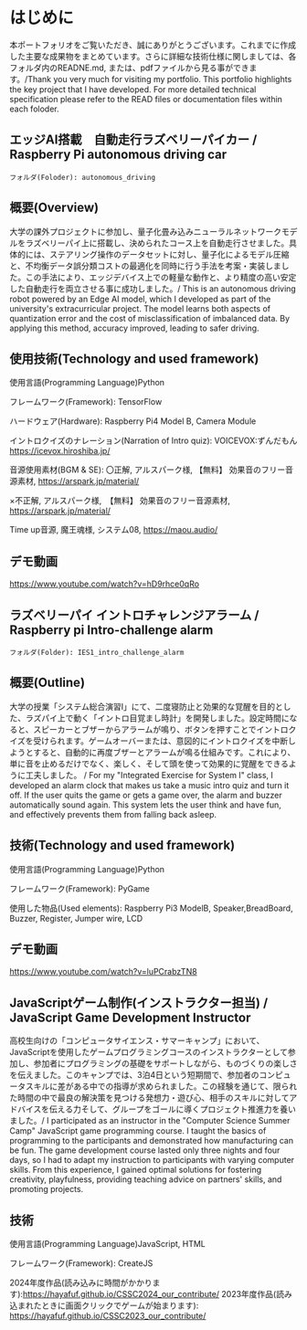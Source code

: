 # はじめに
本ポートフォリオをご覧いただき、誠にありがとうございます。これまでに作成した主要な成果物をまとめています。さらに詳細な技術仕様に関しましては、各フォルダ内のREADNE.md, または、pdfファイルから見る事ができます。/Thank you very much for visiting my portfolio. This portfolio highlights the key project that I have developed. For more detailed technical specification please refer to the READ files or documentation files within each foloder.

## エッジAI搭載　自動走行ラズベリーパイカー / Raspberry Pi autonomous driving car 
```
フォルダ(Foloder): autonomous_driving
```
##  概要(Overview)
大学の課外プロジェクトに参加し、量子化畳み込みニューラルネットワークモデルをラズベリーパイ上に搭載し、決められたコース上を自動走行させました。具体的には、ステアリング操作のデータセットに対し、量子化によるモデル圧縮と、不均衡データ誤分類コストの最適化を同時に行う手法を考案・実装しました。この手法により、エッジデバイス上での軽量な動作と、より精度の高い安定した自動走行を両立させる事に成功しました。/ This is an autonomous driving robot powered by an Edge AI model, which I developed as part of the university's extracurricular project. The model learns both aspects of quantization error and the cost of misclassification of imbalanced data. By applying this method, accuracy improved, leading to safer driving.

## 使用技術(Technology and used framework)
使用言語(Programming Language)Python

フレームワーク(Framework): TensorFlow

ハードウェア(Hardware): Raspberry Pi4 Model B, Camera Module

イントロクイズのナレーション(Narration of Intro quiz): VOICEVOX:ずんだもん　https://icevox.hiroshiba.jp/

音源使用素材(BGM & SE): 〇正解, アルスパーク様, 【無料】 効果音のフリー音源素材, https://arspark.jp/material/

×不正解, アルスパーク様,　【無料】 効果音のフリー音源素材, https://arspark.jp/material/

Time up音源, 魔王魂様, システム08, https://maou.audio/

## デモ動画
https://www.youtube.com/watch?v=hD9rhce0qRo

##  ラズベリーパイ イントロチャレンジアラーム / Raspberry pi Intro-challenge alarm 
```
フォルダ(Folder): IES1_intro_challenge_alarm
```
##  概要(Outline)
大学の授業「システム総合演習I」にて、二度寝防止と効果的な覚醒を目的とした、ラズパイ上で動く「イントロ目覚まし時計」を開発しました。設定時間になると、スピーカーとブザーからアラームが鳴り、ボタンを押すことでイントロクイズを受けられます。ゲームオーバーまたは、意図的にイントロクイズを中断しようとすると、自動的に再度ブザーとアラームが鳴る仕組みです。これにより、単に音を止めるだけでなく、楽しく、そして頭を使って効果的に覚醒をできるように工夫しました。 /  For my "Integrated Exercise for System I" class, I developed an alarm clock that makes us take a music intro quiz and turn it off. If the user quits the game or gets a game over, the alarm and buzzer automatically sound again. This system lets the user think and have fun, and effectively prevents them from falling back asleep.
## 技術(Technology and used framework)
使用言語(Programming Language)Python

フレームワーク(Framework): PyGame

使用した物品(Used elements): Raspberry Pi3 ModelB, Speaker,BreadBoard, Buzzer, Register, Jumper wire, LCD
## デモ動画
https://www.youtube.com/watch?v=luPCrabzTN8

## JavaScriptゲーム制作(インストラクター担当) / JavaScript Game Development Instructor
高校生向けの「コンピュータサイエンス・サマーキャンプ」において、JavaScriptを使用したゲームプログラミングコースのインストラクターとして参加し、参加者にプログラミングの基礎をサポートしながら、ものづくりの楽しさを伝えました。このキャンプでは、3泊4日という短期間で、参加者のコンピュータスキルに差がある中での指導が求められました。この経験を通じて、限られた時間の中で最良の解決策を見つける発想力・遊び心、相手のスキルに対してアドバイスを伝える力そして、グループをゴールに導くプロジェクト推進力を養いました。/ I participated as an instructor in the "Computer Science Summer Camp" JavaScript game programming course. I taught the basics of programming to the participants and demonstrated how manufacturing can be fun. The game development course lasted only three nights and four days, so I had to adapt my instruction to participants with varying computer skills. From this experience, I gained optimal solutions for fostering creativity, playfulness, providing teaching advice on partners' skills, and promoting projects. 
## 技術
使用言語(Programming Language)JavaScript, HTML

フレームワーク(Framework): CreateJS

2024年度作品(読み込みに時間がかかります):https://hayafuf.github.io/CSSC2024_our_contribute/
2023年度作品(読み込まれたときに画面クリックでゲームが始まります): https://hayafuf.github.io/CSSC2023_our_contribute/